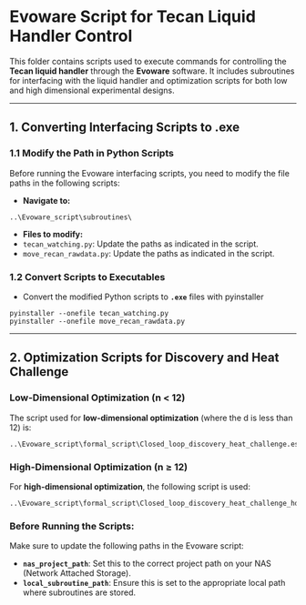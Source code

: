 # **Evoware Script for Tecan Liquid Handler Control**

This folder contains scripts used to execute commands for controlling the **Tecan liquid handler** through the **Evoware** software. It includes subroutines for interfacing with the liquid handler and optimization scripts for both low and high dimensional experimental designs.

---

## **1. Converting Interfacing Scripts to .exe**

### 1.1 Modify the Path in Python Scripts
Before running the Evoware interfacing scripts, you need to modify the file paths in the following scripts:

- **Navigate to:**
```
..\Evoware_script\subroutines\
```
- **Files to modify:**
- `tecan_watching.py`: Update the paths as indicated in the script.
- `move_recan_rawdata.py`: Update the paths as indicated in the script.

### 1.2 Convert Scripts to Executables

- Convert the modified Python scripts to **`.exe`** files with pyinstaller
```
pyinstaller --onefile tecan_watching.py
pyinstaller --onefile move_recan_rawdata.py
```

---

## **2. Optimization Scripts for Discovery and Heat Challenge**

### **Low-Dimensional Optimization (n < 12)**

The script used for **low-dimensional optimization** (where the d is less than 12) is:

    ..\Evoware_script\formal_script\Closed_loop_discovery_heat_challenge.esc

### **High-Dimensional Optimization (n ≥ 12)**

For **high-dimensional optimization**, the following script is used:

    ..\Evoware_script\formal_script\Closed_loop_discovery_heat_challenge_hd.esc


### **Before Running the Scripts:**

Make sure to update the following paths in the Evoware script:
- **`nas_project_path`**: Set this to the correct project path on your NAS (Network Attached Storage).
- **`local_subroutine_path`**: Ensure this is set to the appropriate local path where subroutines are stored.



